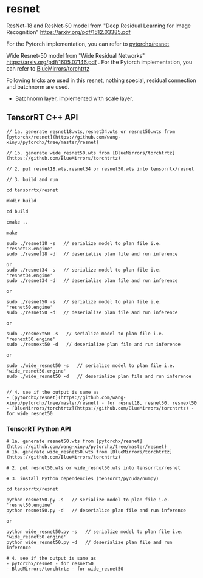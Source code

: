 # resnet

ResNet-18 and ResNet-50 model from "Deep Residual Learning for Image Recognition" <https://arxiv.org/pdf/1512.03385.pdf>

For the Pytorch implementation, you can refer to [pytorchx/resnet](https://github.com/wang-xinyu/pytorchx/tree/master/resnet)

Wide Resnet-50 model from "Wide Residual Networks" <https://arxiv.org/pdf/1605.07146.pdf> . For the Pytorch implementation, you can refer to [BlueMirrors/torchtrtz](https://github.com/BlueMirrors/torchtrtz)

Following tricks are used in this resnet, nothing special, residual connection and batchnorm are used.

- Batchnorm layer, implemented with scale layer.

## TensorRT C++ API

```
// 1a. generate resnet18.wts,resnet34.wts or resnet50.wts from [pytorchx/resnet](https://github.com/wang-xinyu/pytorchx/tree/master/resnet)

// 1b. generate wide_resnet50.wts from [BlueMirrors/torchtrtz](https://github.com/BlueMirrors/torchtrtz)

// 2. put resnet18.wts,resnet34 or resnet50.wts into tensorrtx/resnet

// 3. build and run

cd tensorrtx/resnet

mkdir build

cd build

cmake ..

make

sudo ./resnet18 -s   // serialize model to plan file i.e. 'resnet18.engine'
sudo ./resnet18 -d   // deserialize plan file and run inference

or
sudo ./resnet34 -s   // serialize model to plan file i.e. 'resnet34.engine'
sudo ./resnet34 -d   // deserialize plan file and run inference

or

sudo ./resnet50 -s   // serialize model to plan file i.e. 'resnet50.engine'
sudo ./resnet50 -d   // deserialize plan file and run inference

or

sudo ./resnext50 -s   // serialize model to plan file i.e. 'resnext50.engine'
sudo ./resnext50 -d   // deserialize plan file and run inference

or

sudo ./wide_resnet50 -s   // serialize model to plan file i.e. 'wide_resnet50.engine'
sudo ./wide_resnet50 -d   // deserialize plan file and run inference


// 4. see if the output is same as 
- [pytorchx/resnet](https://github.com/wang-xinyu/pytorchx/tree/master/resnet) - for resnet18, resnet50, resnext50
- [BlueMirrors/torchtrtz](https://github.com/BlueMirrors/torchtrtz) - for wide_resnet50
```

### TensorRT Python API

```
# 1a. generate resnet50.wts from [pytorchx/resnet](https://github.com/wang-xinyu/pytorchx/tree/master/resnet)
# 1b. generate wide_resnet50.wts from [BlueMirrors/torchtrtz](https://github.com/BlueMirrors/torchtrtz)

# 2. put resnet50.wts or wide_resnet50.wts into tensorrtx/resnet

# 3. install Python dependencies (tensorrt/pycuda/numpy)

cd tensorrtx/resnet

python resnet50.py -s   // serialize model to plan file i.e. 'resnet50.engine'
python resnet50.py -d   // deserialize plan file and run inference

or 

python wide_resnet50.py -s   // serialize model to plan file i.e. 'wide_resnet50.engine'
python wide_resnet50.py -d   // deserialize plan file and run inference

# 4. see if the output is same as 
- pytorchx/resnet - for resnet50
- BlueMirrors/torchtrtz - for wide_resnet50
```
